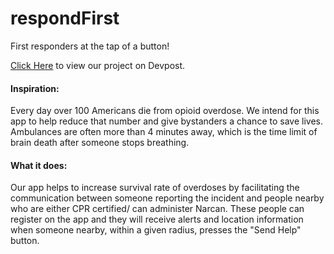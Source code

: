 # respondFirst
First responders at the tap of a button!

[Click Here](https://devpost.com/software/respond-first-lzde25) to view our project on Devpost.

#### **Inspiration**:
Every day over 100 Americans die from opioid overdose. We intend for this app to help reduce that number and give bystanders a chance to save lives. Ambulances are often more than 4 minutes away, which is the time limit of brain death after someone stops breathing.

#### **What it does:**
Our app helps to increase survival rate of overdoses by facilitating the communication between someone reporting the incident and people nearby who are either CPR certified/ can administer Narcan. These people can register on the app and they will receive alerts and location information when someone nearby, within a given radius, presses the "Send Help" button.

